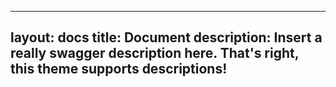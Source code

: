 <!-- Default Frontmatter -->
<!-- This Archetype prepares the default page Frontmatter as a Document. -->
---
layout: docs
title: Document
description: Insert a really swagger description here. That's right, this theme supports descriptions!
---